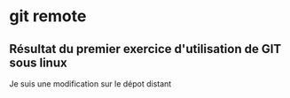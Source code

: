 # git remote

## Résultat du premier exercice d'utilisation de GIT sous linux
Je suis une modification sur le dépot distant
